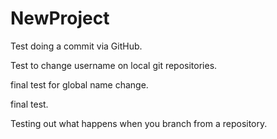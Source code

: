 # NewProject

Test doing a commit via GitHub.

Test to change username on local git repositories.

final test for global name change.

final test.

Testing out what happens when you branch from a repository.

